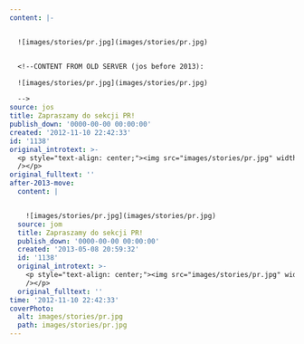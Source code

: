 ```yaml
---
content: |-


  ![images/stories/pr.jpg](images/stories/pr.jpg)


  <!--CONTENT FROM OLD SERVER (jos before 2013): 

  ![images/stories/pr.jpg](images/stories/pr.jpg)

  -->
source: jos
title: Zapraszamy do sekcji PR!
publish_down: '0000-00-00 00:00:00'
created: '2012-11-10 22:42:33'
id: '1138'
original_introtext: >-
  <p style="text-align: center;"><img src="images/stories/pr.jpg" width="650"
  /></p>
original_fulltext: ''
after-2013-move:
  content: |


    ![images/stories/pr.jpg](images/stories/pr.jpg)
  source: jom
  title: Zapraszamy do sekcji PR!
  publish_down: '0000-00-00 00:00:00'
  created: '2013-05-08 20:59:32'
  id: '1138'
  original_introtext: >-
    <p style="text-align: center;"><img src="images/stories/pr.jpg" width="650"
    /></p>
  original_fulltext: ''
time: '2012-11-10 22:42:33'
coverPhoto:
  alt: images/stories/pr.jpg
  path: images/stories/pr.jpg
---
```

<!--CONTENT FROM OLD SERVER (jos before 2013): 



-->

<!--{{json:{"created_date":"2012-11-10 22:42:33","publish_down":"0000-00-00 00:00:00","id":"1138"}}}-->
